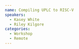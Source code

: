 ```yaml
---
name: Compiling UPLC to RISC-V
speakers:
  - Kasey White
  - Riley Kilgore
categories:
  - Workshop
  - Remote
---
```

